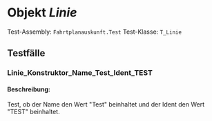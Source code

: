 # Objekt *Linie*

Test-Assembly: `Fahrtplanauskunft.Test`
Test-Klasse: `T_Linie`

## Testfälle

### Linie_Konstruktor_Name_Test_Ident_TEST

#### Beschreibung:

Test, ob der Name den Wert "Test" beinhaltet und der Ident den Wert "TEST" beinhaltet.